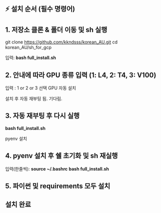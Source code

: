 ## ⚡️ **설치 순서 (필수 명령어)**

## 1️. 저장소 클론 & 폴더 이동 및 sh 실행

git clone https://github.com/kkndsss/korean_AU.git
cd korean_AU/sh_for_gcp

입력:
**bash full_install.sh**

## 2. 안내에 따라 GPU 종류 입력 (1: L4, 2: T4, 3: V100)
입력 : 1 or 2 or 3
선택 GPU 자동 설치

설치 후 자동 재부팅 됨. 기다림.

## 3. 자동 재부팅 후 다시 실행

**bash full_install.sh**

pyenv 설치

## 4. pyenv 설치 후 쉘 초기화 및 sh 재실행
입력(한줄씩):
**source ~/.bashrc**
**bash full_install.sh**

## 5. 파이썬 및 requirements 모두 설치

## 설치 완료